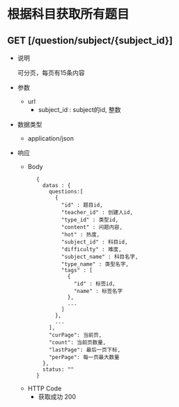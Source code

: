 #  根据科目获取所有题目

## GET [/question/subject/{subject_id}]
+ 说明

  可分页，每页有15条内容

+ 参数
  + url
    + subject_id : subject的id, 整数

+ 数据类型
  + application/json

+ 响应
  + Body
  ```
        {
          datas : {
            questions:[
              {
                "id" : 题目id,
                "teacher_id" : 创建人id,
                "type_id" : 类型id,
                "content" : 问题内容,
                "hot" : 热度,
                "subject_id" : 科目id,
                "difficulty" : 难度,
                "subject_name" : 科目名字,
                "type_name" : 类型名字,
                "tags" : [
                  {
                    "id" : 标签id,
                    "name" : 标签名字
                  },
                  ...
                ]
              },
              ...
            ],
            "curPage": 当前页,
            "count": 当前页数量,
            "lastPage": 最后一页下标,
            "perPage": 每一页最大数量  
          },
          status: ""
        }
  ```
  + HTTP Code
    + 获取成功 200

